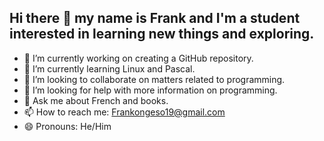 ## Hi there 👋 my name is Frank and I'm a student interested in learning new things and exploring.

- 🔭 I’m currently working on creating a GitHub repository.
- 🌱 I’m currently learning Linux and Pascal.
- 👯 I’m looking to collaborate on matters related to programming.
- 🤔 I’m looking for help with more information on programming.
- 💬 Ask me about French and books.
- 📫 How to reach me: Frankongeso19@gmail.com
- 😄 Pronouns: He/Him
